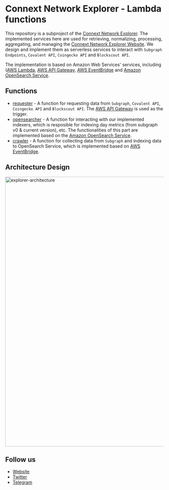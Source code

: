 # Connext Network Explorer - Lambda functions
This repository is a subproject of the [Connext Network Explorer](https://connextscan.io). The implemented services here are used for retrieving, normalizing, processing, aggregating, and managing the [Connext Network Explorer Website](https://github.com/CoinHippo-Labs/connext-network-explorer). We design and implement them as serverless services to interact with `Subgraph Endpoints`, `Covalent API`, `Coingecko API` and `Blockscout API`.

The implementation is based on Amazon Web Services' services, including ([AWS Lambda](https://aws.amazon.com/lambda), [AWS API Gateway](https://aws.amazon.com/api-gateway), [AWS EventBridge](https://aws.amazon.com/eventbridge) and [Amazon OpenSearch Service](https://aws.amazon.com/opensearch-service).

## Functions
- [requester](/requester) - A function for requesting data from `Subgraph`, `Covalent API`, `Coingecko API` and `Blockscout API`. The [AWS API Gateway](https://aws.amazon.com/api-gateway) is used as the trigger.
- [opensearcher](/opensearcher) - A function for interacting with our implemented indexers, which is resposible for indexing day metrics (from subgraph v0 & current version), etc. The functionalities of this part are implemented based on the [Amazon OpenSearch Service](https://aws.amazon.com/opensearch-service).
- [crawler](/crawler) - A function for collecting data from `Subgraph` and indexing data to OpenSearch Service, which is implemented based on [AWS EventBridge](https://aws.amazon.com/eventbridge).

## Architecture Design
<img width="857" alt="explorer-architecture" src="https://user-images.githubusercontent.com/13881651/138571018-9f20fb13-483e-42ce-ab7a-c01d0285a8ac.png">

## Follow us
- [Website](https://coinhippo.io)
- [Twitter](https://twitter.com/coinhippoHQ)
- [Telegram](https://t.me/CoinHippoChannel)
